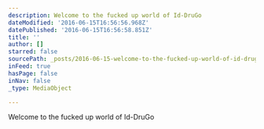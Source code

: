 ```yaml
---
description: Welcome to the fucked up world of Id-DruGo
dateModified: '2016-06-15T16:56:56.968Z'
datePublished: '2016-06-15T16:56:58.851Z'
title: ''
author: []
starred: false
sourcePath: _posts/2016-06-15-welcome-to-the-fucked-up-world-of-id-drugo.md
inFeed: true
hasPage: false
inNav: false
_type: MediaObject

---
```

Welcome to the fucked up world of Id-DruGo